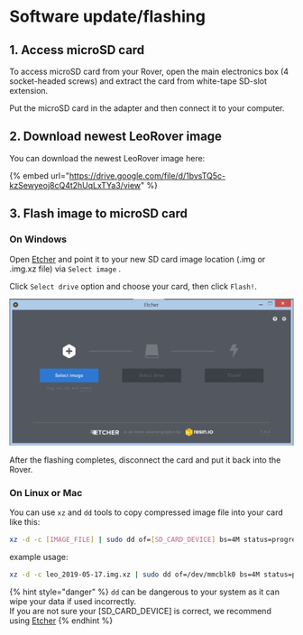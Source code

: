 # Software update/flashing

## 1. Access microSD card 

To access microSD card from your Rover, open the main electronics box \(4 socket-headed screws\) and extract the card from white-tape SD-slot extension.

Put the microSD card in the adapter and then connect it to your computer.

## 2. Download newest LeoRover image

You can download the newest LeoRover image here:

{% embed url="https://drive.google.com/file/d/1bvsTQ5c-kzSewyeoj8cQ4t2hUqLxTYa3/view" %}

## 3. Flash image to microSD card

### On Windows

Open [Etcher](https://www.balena.io/etcher/) and point it to your new SD card image location \(.img or .img.xz file\) via `Select image` . 

Click `Select drive` option and choose your card, then click `Flash!`.

![](../.gitbook/assets/image%20%285%29.png)

After the flashing completes, disconnect the card and put it back into the Rover.

### On Linux or Mac

You can use `xz` and `dd` tools to copy compressed image file into your card like this:

```bash
xz -d -c [IMAGE_FILE] | sudo dd of=[SD_CARD_DEVICE] bs=4M status=progress
```

example usage:

```bash
xz -d -c leo_2019-05-17.img.xz | sudo dd of=/dev/mmcblk0 bs=4M status=progress
```

{% hint style="danger" %}
`dd` can be dangerous to your system as it can wipe your data if used incorrectly.   
If you are not sure your \[SD\_CARD\_DEVICE\] is correct, we recommend using [Etcher](https://www.balena.io/etcher/)
{% endhint %}

